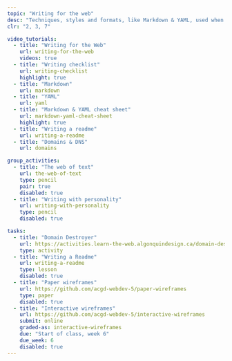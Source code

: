 ```yaml
---
topic: "Writing for the web"
desc: "Techniques, styles and formats, like Markdown & YAML, used when writing text for the web."
clr: "2, 3, 7"

video_tutorials:
  - title: "Writing for the Web"
    url: writing-for-the-web
    videos: true
  - title: "Writing checklist"
    url: writing-checklist
    highlight: true
  - title: "Markdown"
    url: markdown
  - title: "YAML"
    url: yaml
  - title: "Markdown & YAML cheat sheet"
    url: markdown-yaml-cheat-sheet
    highlight: true
  - title: "Writing a readme"
    url: writing-a-readme
  - title: "Domains & DNS"
    url: domains

group_activities:
  - title: "The web of text"
    url: the-web-of-text
    type: pencil
    pair: true
    disabled: true
  - title: "Writing with personality"
    url: writing-with-personality
    type: pencil
    disabled: true

tasks:
  - title: "Domain Destroyer"
    url: https://activities.learn-the-web.algonquindesign.ca/domain-destroyer/
    type: activity
  - title: "Writing a Readme"
    url: writing-a-readme
    type: lesson
    disabled: true
  - title: "Paper wireframes"
    url: https://github.com/acgd-webdev-5/paper-wireframes
    type: paper
    disabled: true
  - title: "Interactive wireframes"
    url: https://github.com/acgd-webdev-5/interactive-wireframes
    submit: online
    graded-as: interactive-wireframes
    due: "Start of class, week 6"
    due_week: 6
    disabled: true
---
```

